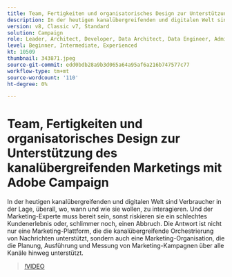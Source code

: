 ```yaml
---
title: Team, Fertigkeiten und organisatorisches Design zur Unterstützung des kanalübergreifenden Marketings mit Adobe Campaign
description: In der heutigen kanalübergreifenden und digitalen Welt sind Verbraucher in der Lage, überall, wo, wann und wie sie wollen, zu interagieren.
version: v8, Classic v7, Standard
solution: Campaign
role: Leader, Architect, Developer, Data Architect, Data Engineer, Admin, User
level: Beginner, Intermediate, Experienced
kt: 10509
thumbnail: 343871.jpeg
source-git-commit: edd0bdb28a9b3d065a64a95af6a216b747577c77
workflow-type: tm+mt
source-wordcount: '110'
ht-degree: 0%

---
```


# Team, Fertigkeiten und organisatorisches Design zur Unterstützung des kanalübergreifenden Marketings mit Adobe Campaign

In der heutigen kanalübergreifenden und digitalen Welt sind Verbraucher in der Lage, überall, wo, wann und wie sie wollen, zu interagieren. Und der Marketing-Experte muss bereit sein, sonst riskieren sie ein schlechtes Kundenerlebnis oder, schlimmer noch, einen Abbruch. Die Antwort ist nicht nur eine Marketing-Plattform, die die kanalübergreifende Orchestrierung von Nachrichten unterstützt, sondern auch eine Marketing-Organisation, die die Planung, Ausführung und Messung von Marketing-Kampagnen über alle Kanäle hinweg unterstützt.

>[!VIDEO](https://video.tv.adobe.com/v/343871/?quality=12&learn=on)
